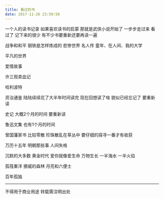 ```yaml
---
title: 看过的书
date: 2017-11-26 23:59:58
---
```

一个人的读书记录
如果喜欢读书的启蒙 那就是武侠小说开始了
一步步走过来 看过了 记下来的很少 有不少书要重新还要再读一遍

战争和和平 钢铁是怎样炼成的 悲惨世界 名人传 童年、在人间、我的大学

平凡的世界

爱情故事

许三观卖血记

哈利波特

资治通鉴 陆陆续续花了大半年时间读完 现在回想读了啥 貌似已经忘记了 要重新读

史记 大概2个月的时间 要重新读

鲁迅文集 也有1个月的时间

曾国藩家书 比较零散 珍珠散乱在草丛中 要仔细的探寻一番才有收获

万历十五年 明朝那些事 人间失格

沉默的大多数
黄金时代
爱你就像爱生命
万物生长
一半海水 一半火焰

孤筏重洋 挪威的森林 月亮和六便士

百年孤独

----------------
不得用于商业用途 转载需注明出处